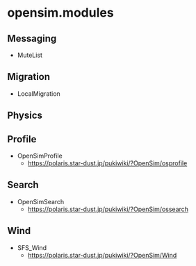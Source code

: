 # opensim.modules


## Messaging
- MuteList

## Migration
- LocalMigration

## Physics

## Profile
- OpenSimProfile
  - https://polaris.star-dust.jp/pukiwiki/?OpenSim/osprofile

## Search
- OpenSimSearch
  - https://polaris.star-dust.jp/pukiwiki/?OpenSim/ossearch

## Wind
- SFS_Wind
  - https://polaris.star-dust.jp/pukiwiki/?OpenSim/Wind
  
